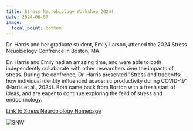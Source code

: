```yaml
---
title: Stress Neurobiology Workshop 2024!
date: 2024-06-07
image:
  focal_point: bottom
---
```

Dr. Harris and her graduate student, Emily Larson, attened the 2024 Stress Neuobiology Confrence in Boston, MA.
<!--more-->

Dr. Harris and Emily had an amazing time, and were able to both independently collaborate with other researchers over the impacts of stress. During the confrence, Dr. Harris presented "Stress and tradeoffs: how individual identity influenced academic productivity during COVID-19" (Harris et al., 2024).  Both came back from Boston with a fresh start of ideas, and are eager to continue exploring the feild of stress and endocrinology.

[Link to Stress Neurobiology Homepage](https://www.stress2024.com/)


![SNW](https://github.com/breanna-n-harris/Harris-lab-website/blob/main/content/post/Stress_Neuro/Stress_neuro.jpg)

